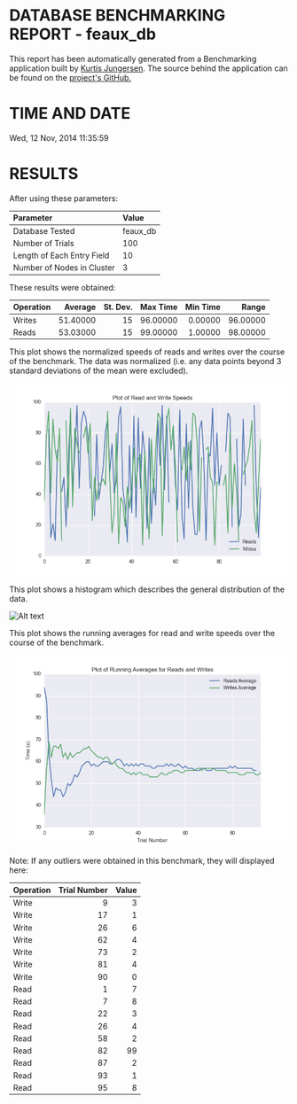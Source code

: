 DATABASE BENCHMARKING REPORT - feaux_db
=========================================

This report has been automatically generated from a Benchmarking application
built by [Kurtis Jungersen](http://kmjungersen.com).  The source behind the application can be found on the [project's GitHub.](https://github.com/kmjungersen/DB-Benchmarking)

TIME AND DATE
=============

Wed, 12 Nov, 2014 11:35:59


RESULTS
=======

After using these parameters:

| Parameter                  | Value    |
|:---------------------------|:---------|
| Database Tested            | feaux_db |
| Number of Trials           | 100      |
| Length of Each Entry Field | 10       |
| Number of Nodes in Cluster | 3        |

These results were obtained:

| Operation   |   Average |   St. Dev. |   Max Time |   Min Time |    Range |
|:------------|----------:|-----------:|-----------:|-----------:|---------:|
| Writes      |  51.40000 |         15 |   96.00000 |    0.00000 | 96.00000 |
| Reads       |  53.03000 |         15 |   99.00000 |    1.00000 | 98.00000 |

This plot shows the normalized speeds of reads and writes over the course of the benchmark.  The data was normalized (i.e. any data points beyond 3 standard deviations of the mean were excluded).

![Alt text](images/feaux_db-Nov12-2014-11:35:59-rw.png "rw")

This plot shows a histogram which describes the general distribution of the data.

![Alt text](images/feaux_db-Nov12-2014-11:35:59-stats.png "stats")

This plot shows the running averages for read and write speeds over the course of the benchmark.

![Alt text](images/feaux_db-Nov12-2014-11:35:59-running_averages.png "running_averages")

Note: If any outliers were obtained in this benchmark, they will displayed here:

| Operation   |   Trial Number |   Value |
|:------------|---------------:|--------:|
| Write       |              9 |       3 |
| Write       |             17 |       1 |
| Write       |             26 |       6 |
| Write       |             62 |       4 |
| Write       |             73 |       2 |
| Write       |             81 |       4 |
| Write       |             90 |       0 |
| Read        |              1 |       7 |
| Read        |              7 |       8 |
| Read        |             22 |       3 |
| Read        |             26 |       4 |
| Read        |             58 |       2 |
| Read        |             82 |      99 |
| Read        |             87 |       2 |
| Read        |             93 |       1 |
| Read        |             95 |       8 |